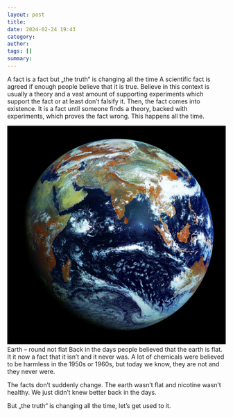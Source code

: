 ```yaml
---
layout: post
title: 
date: 2024-02-24 19:43
category: 
author: 
tags: []
summary: 
---
```


A fact is a fact but „the truth“ is changing all the time
A scientific fact is agreed if enough people believe that it is true.
Believe in this context is usually a theory and a vast amount of supporting experiments which support the fact or at least don’t falsify it.
Then, the fact comes into existence.
It is a fact until someone finds a theory, backed with experiments, which proves the fact wrong.
This happens all the time.

![Earth – round not flat](/assets/earth.webp)
Earth – round not flat
Back in the days people believed that the earth is flat. It it now a fact that it isn’t and it never was.
A lot of chemicals were believed to be harmless in the 1950s or 1960s, but today we know, they are not and they never were.

The facts don’t suddenly change. The earth wasn’t flat and nicotine wasn’t healthy. We just didn’t knew better back in the days.

But „the truth“ is changing all the time, let’s get used to it.